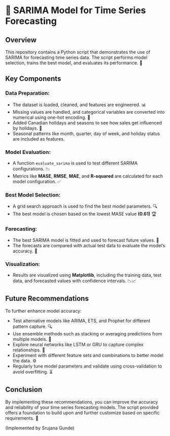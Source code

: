 #                                               🌟 SARIMA Model for Time Series Forecasting 


## Overview
This repository contains a Python script that demonstrates the use of SARIMA for forecasting time series data. The script performs model selection, trains the best model, and evaluates its performance. 🧰

## Key Components
### Data Preparation:
- The dataset is loaded, cleaned, and features are engineered. 📊
- Missing values are handled, and categorical variables are converted into numerical using one-hot encoding. 🔄
- Added Canadian holidays and seasons to see how sales get influenced by holidays. 🎉
- Seasonal patterns like month, quarter, day of week, and holiday status are included as features. 

### Model Evaluation:
- A function `evaluate_sarima` is used to test different SARIMA configurations. 📉
- Metrics like **MASE**, **RMSE**, **MAE**, and **R-squared** are calculated for each model configuration. ✅

### Best Model Selection:
- A grid search approach is used to find the best model parameters. 🔍
- The best model is chosen based on the lowest MASE value **(0.61)** 🏆

### Forecasting:
- The best SARIMA model is fitted and used to forecast future values. 📅
- The forecasts are compared with actual test data to evaluate the model’s accuracy. 🎯

### Visualization:
- Results are visualized using **Matplotlib**, including the training data, test data, and forecasted values with confidence intervals. 📉📈

## Future Recommendations
To further enhance model accuracy:
- Test alternative models like ARIMA, ETS, and Prophet for different pattern capture. 🔍
- Use ensemble methods such as stacking or averaging predictions from multiple models. 🤖
- Explore neural networks like LSTM or GRU to capture complex relationships. 🧠
- Experiment with different feature sets and combinations to better model the data. ⚙️
- Regularly tune model parameters and validate using cross-validation to avoid overfitting. ⏳

## Conclusion
By implementing these recommendations, you can improve the accuracy and reliability of your time series forecasting models. The script provided offers a foundation to build upon and further customize based on specific requirements. 🚀

(Implemented by Srujana Gunde)
